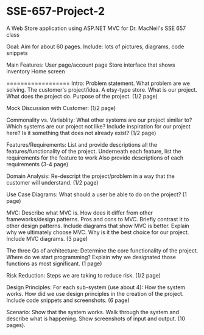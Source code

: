 SSE-657-Project-2
=================

A Web Store application using ASP.NET MVC for Dr. MacNeil's SSE 657 class


Goal: Aim for about 60 pages.
Include: lots of pictures, diagrams, code snippets 

Main Features: 
User page/account page
Store interface that shows inventory
Home screen


==================
Intro:
Problem statement. What problem are we solving.
The customer's project/idea. A etsy-type store. 
What is our project. What does the project do. Purpose of the project.
(1/2 page)

Mock Discussion with Customer:
(1/2 page)

Commonality vs. Variablity:
What other systems are our project similar to?
Which systems are our project not like?
Include inspiration for our project here? Is it something that does not already exist?
(1/2 page)

Features/Requirements: 
List and provide descriptions all the features/functionality of the project. 
Underneath each feature, list the requirements for the feature to work
Also provide descriptions of each requirements
(3-4 page)

Domain Analysis:
Re-descript the project/problem in a way that the customer will understand.
(1/2 page)

Use Case Diagrams:
What should a user be able to do on the project?
(1 page)

MVC:
Describe what MVC is. 
How does it differ from other frameworks/design patterns.
Pros and cons to MVC.
Briefly contrast it to other design patterns. 
Include diagrams that show MVC is better.
Explain why we ultimately choose MVC. Why is it the best choice for our project.
Include MVC diagrams. 
(3 page)

The three Qs of architecture:
Determine the core functionality of the project. 
Where do we start programming? 
Explain why we designated those functions as most significant.
(1 page)

Risk Reduction:
Steps we are taking to reduce risk. 
(1/2 page)

Design Principles:
For each sub-system (use about 4):
How the system works. How did we use design principles in the creation of the project.
Include code snippets and screenshots.
(6 page)

Scenario:
Show that the system works.
Walk through the system and describe what is happening.
Show screenshots of input and output.
(10 pages). 

